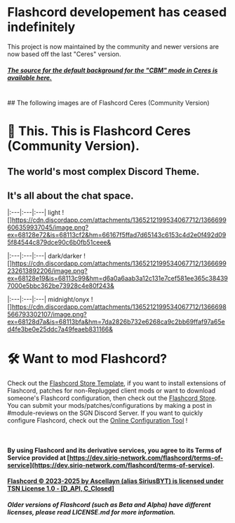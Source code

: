 # Flashcord developement has ceased indefinitely
This project is now maintained by the community and newer versions are now based off the last "Ceres" version.

##### [The source for the default background for the "CBM" mode in Ceres is available here.](https://www.pixiv.net/en/artworks/115204201)


<br>
## The following images are of Flashcord Ceres (Community Version)

# 📸 This. This is Flashcord Ceres (Community Version).
## The world's most complex Discord Theme.
## It's all about the chat space.

|:---|:---|:---|
light
![]https://cdn.discordapp.com/attachments/1365212199534067712/1366699606359937045/image.png?ex=68128e72&is=68113cf2&hm=66167f5ffad7d65143c6153c4d2e0f492d095f84544c879dce90c6b0fb51ceee&

|:---|:---|:---|
dark/darker
![]https://cdn.discordapp.com/attachments/1365212199534067712/1366699232613892206/image.png?ex=68128e19&is=68113c99&hm=d6a0a6aab3a12c131e7cef581ee365c384397000e5bbc362be73928c4e80f243&

|:---|:---|:---|
midnight/onyx
![]https://cdn.discordapp.com/attachments/1365212199534067712/1366698566793302107/image.png?ex=68128d7a&is=68113bfa&hm=7da2826b732e6268ca9c2bb69ffaf97a65ed4fe3be0e25ddc7a49feaeb831166&



# 🛠️ Want to mod Flashcord?
Check out the [Flashcord Store Template](https://github.com/SiriusBYT/Flashcord-Store-Template), if you want to install extensions of Flashcord, patches for non-Replugged client mods or want to download someone's Flashcord configuration, then check out the [Flashcord Store](https://sirio-network.com/flashcord/store). You can submit your mods/patches/configurations by making a post in #module-reviews on the SGN Discord Server. If you want to quickly configure Flashcord, check out the [Online Configuration Tool](https://sirio-network.com/flashcord/configurator) !

<br>

#### By using Flashcord and its derivative services, you agree to its Terms of Service provided at [https://dev.sirio-network.com/flashcord/terms-of-service](https://dev.sirio-network.com/flashcord/terms-of-service).
#### [Flashcord © 2023-2025 by Ascellayn (alias SiriusBYT) is licensed under TSN License 1.0 - [D_API, C_Closed]](https://dev.sirio-network.com/license/1.0)
##### Older versions of Flashcord (such as Beta and Alpha) have different licenses, please read LICENSE.md for more information.
